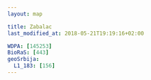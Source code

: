 ```yaml
---
layout: map

title: Zabalac
last_modified_at: 2018-05-21T19:19:16+02:00

WDPA: [145253]
BioRaS: [443]
geoSrbija:
  L1_183: [156]
---
```

